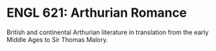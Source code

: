 # ENGL 621: Arthurian Romance

British and continental Arthurian literature in translation from the early Middle Ages to Sir Thomas Malory.